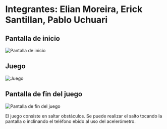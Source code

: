 # Integrantes: Elian Moreira, Erick Santillan, Pablo Uchuari

## Pantalla de inicio
![Pantalla de inicio](https://github.com/Elian027/GameLibgdx/assets/117754199/ab141e79-527a-44d4-9875-921875226b9d)

## Juego
![Juego](https://github.com/Elian027/GameLibgdx/assets/117754199/7ceb0dca-bcaf-4246-b559-1656fb89e8de)

## Pantalla de fin del juego
![Pantalla de fin del juego](https://github.com/Elian027/GameLibgdx/assets/117754199/e77c8794-0720-416f-9d0d-0dfd35bcbcf9)

El juego consiste en saltar obstáculos. Se puede realizar el salto tocando la pantalla o inclinando el teléfono ebido al uso del acelerómetro.
